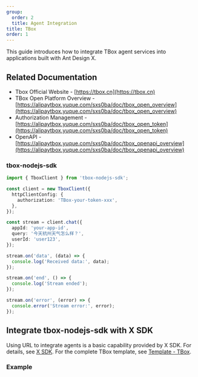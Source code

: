 ```yaml
---
group:
  order: 2
  title: Agent Integration
title: TBox
order: 1
---
```


This guide introduces how to integrate TBox agent services into applications built with Ant Design X.

## Related Documentation

- Tbox Official Website - [https://tbox.cn](https://tbox.cn)
- TBox Open Platform Overview - [https://alipaytbox.yuque.com/sxs0ba/doc/tbox_open_overview](https://alipaytbox.yuque.com/sxs0ba/doc/tbox_open_overview)
- Authorization Management - [https://alipaytbox.yuque.com/sxs0ba/doc/tbox_open_token](https://alipaytbox.yuque.com/sxs0ba/doc/tbox_open_token)
- OpenAPI - [https://alipaytbox.yuque.com/sxs0ba/doc/tbox_openapi_overview](https://alipaytbox.yuque.com/sxs0ba/doc/tbox_openapi_overview)

### tbox-nodejs-sdk

```ts
import { TboxClient } from 'tbox-nodejs-sdk';

const client = new TboxClient({
  httpClientConfig: {
    authorization: 'TBox-your-token-xxx',
  },
});

const stream = client.chat({
  appId: 'your-app-id',
  query: '今天杭州天气怎么样？',
  userId: 'user123',
});

stream.on('data', (data) => {
  console.log('Received data:', data);
});

stream.on('end', () => {
  console.log('Stream ended');
});

stream.on('error', (error) => {
  console.error('Stream error:', error);
});
```

## Integrate tbox-nodejs-sdk with X SDK

Using URL to integrate agents is a basic capability provided by X SDK. For details, see [X SDK](/sdks/introduce). For the complete TBox template, see [Template - TBox](/docs/playground/agent-tbox).

### Example

<code src="./demo/tbox.tsx" title="Integrate with X SDK"></code>
